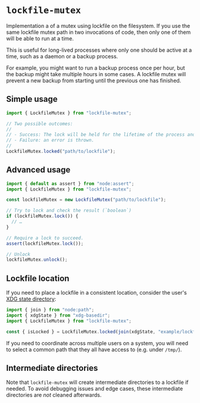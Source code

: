 # `lockfile-mutex`

Implementation a of a mutex using lockfile on the filesystem. If you use the
same lockfile mutex path in two invocations of code, then only one of them
will be able to run at a time.

This is useful for long-lived processes where only one should be active at a
time, such as a daemon or a backup process.

For example, you might want to run a backup process once per hour, but the
backup might take multiple hours in some cases. A lockfile mutex will prevent
a new backup from starting until the previous one has finished.

## Simple usage

```ts
import { LockfileMutex } from "lockfile-mutex";

// Two possible outcomes:
//
// - Success: The lock will be held for the lifetime of the process and released at the end.
// - Failure: an error is thrown.
//
LockfileMutex.locked("path/to/lockfile");
```

## Advanced usage

```ts
import { default as assert } from "node:assert";
import { LockfileMutex } from "lockfile-mutex";

const lockfileMutex = new LockfileMutex("path/to/lockfile");

// Try to lock and check the result (`boolean`)
if (lockfileMutex.lock()) {
  // …
}

// Require a lock to succeed.
assert(lockfileMutex.lock());

// Unlock
lockfileMutex.unlock();
```

## Lockfile location

If you need to place a lockfile in a consistent location, consider the user's [XDG state directory](https://specifications.freedesktop.org/basedir-spec/latest/#basics):

```ts
import { join } from "node:path";
import { xdgState } from "xdg-basedir";
import { LockfileMutex } from "lockfile-mutex";

const { isLocked } = LockfileMutex.locked(join(xdgState, "example/lockfile"));
```

If you need to coordinate across multiple users on a system, you will need to select a common path that they all have access to (e.g. under `/tmp/`).

## Intermediate directories

Note that `lockfile-mutex` will create intermediate directories to a lockfile if needed. To avoid debugging issues and edge cases, these intermediate directories are *not* cleaned afterwards.
